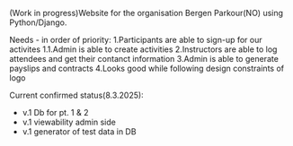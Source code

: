 (Work in progress)Website for the organisation Bergen Parkour(NO) using Python/Django.

Needs - in order of priority:
1.Participants are able to sign-up for our activites
1.1.Admin is able to create activities
2.Instructors are able to log attendees and get their contanct information
3.Admin is able to generate payslips and contracts
4.Looks good while following design constraints of logo

Current confirmed status(8.3.2025):
- v.1 Db for pt. 1 & 2
- v.1 viewability admin side
- v.1 generator of test data in DB

